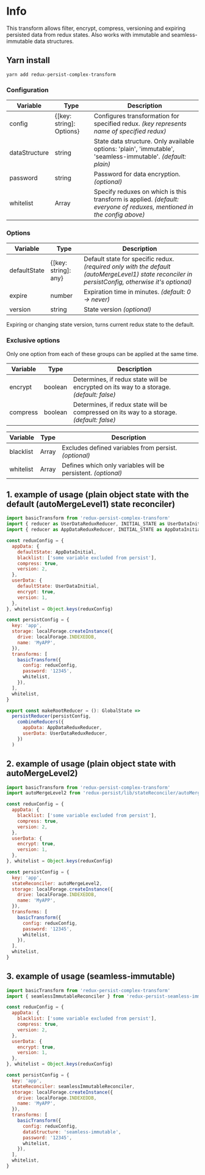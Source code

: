 # Info
This transform allows filter, encrypt, compress, versioning and expiring persisted data from redux states. Also works with immutable and seamless-immutable data structures.

## Yarn install
```git
yarn add redux-persist-complex-transform
```

### Configuration
Variable       |   Type    |   Description     
---------------|-----------|-------------------   
config         |   {[key: string]: Options}   | Configures transformation for specified redux. *(key represents name of specified redux)*
dataStructure  |   string          | State data structure. Only available options: 'plain', 'immutable', 'seamless-immutable'. *(default: plain)*
password       |   string          | Password for data encryption. *(optional)*
whitelist      |   Array<string>   | Specify reduxes on which is this transform is applied. *(default: everyone of reduxes, mentioned in the config above)*

### Options
Variable       |   Type    |   Description     
---------------|-----------|-------------------  
defaultState | {[key: string]: any} | Default state for specific redux. *(required only with the default (autoMergeLevel1) state reconciler in persistConfig, otherwise it's optional)*
expire | number | Expiration time in minutes. *(default: 0 -> never)*
version | string | State version *(optional)*

Expiring or changing state version, turns current redux state to the default.

### Exclusive options
Only one option from each of these groups can be applied at the same time.

Variable       |   Type    |   Description     
---------------|-----------|-------------------  
encrypt        |  boolean  | Determines, if redux state will be encrypted on its way to a storage. *(default: false)*
compress       |  boolean  | Determines, if redux state will be compressed on its way to a storage. *(default: false)*

Variable       |   Type    |   Description     
---------------|-----------|-------------------  
blacklist      | Array<string> | Excludes defined variables from persist. *(optional)*
whitelist      | Array<string> | Defines which only variables will be persistent. *(optional)*

## 1. example of usage (plain object state with the default (autoMergeLevel1) state reconciler)
```javascript
import basicTransform from 'redux-persist-complex-transform'
import { reducer as UserDataReduxReducer, INITIAL_STATE as UserDataInitial } from '../Redux/UserDataRedux'
import { reducer as AppDataReduxReducer, INITIAL_STATE as AppDataInitial } from '../Redux/AppDataRedux'

const reduxConfig = {
  appData: {
    defaultState: AppDataInitial,
    blacklist: ['some variable excluded from persist'],
    compress: true,
    version: 2,
  },
  userData: {
    defaultState: UserDataInitial,
    encrypt: true,
    version: 1,
  },
}, whitelist = Object.keys(reduxConfig)

const persistConfig = {
  key: 'app',
  storage: localForage.createInstance({
    drive: localForage.INDEXEDDB,
    name: 'MyAPP',
  }),
  transforms: [
    basicTransform({
      config: reduxConfig,
      password: '12345',
      whitelist,
    }),
  ],
  whitelist,
}

export const makeRootReducer = (): GlobalState =>
  persistReducer(persistConfig,
    combineReducers({
      appData: AppDataReduxReducer,
      userData: UserDataReduxReducer,
    })
  )
```

## 2. example of usage (plain object state with autoMergeLevel2)
```javascript
import basicTransform from 'redux-persist-complex-transform'
import autoMergeLevel2 from 'redux-persist/lib/stateReconciler/autoMergeLevel2'

const reduxConfig = {
  appData: {
    blacklist: ['some variable excluded from persist'],
    compress: true,
    version: 2,
  },
  userData: {
    encrypt: true,
    version: 1,
  },
}, whitelist = Object.keys(reduxConfig)

const persistConfig = {
  key: 'app',
  stateReconciler: autoMergeLevel2,
  storage: localForage.createInstance({
    drive: localForage.INDEXEDDB,
    name: 'MyAPP',
  }),
  transforms: [
    basicTransform({
      config: reduxConfig,
      password: '12345',
      whitelist,
    }),
  ],
  whitelist,
}
```

## 3. example of usage (seamless-immutable)
```javascript
import basicTransform from 'redux-persist-complex-transform'
import { seamlessImmutableReconciler } from 'redux-persist-seamless-immutable'

const reduxConfig = {
  appData: {
    blacklist: ['some variable excluded from persist'],
    compress: true,
    version: 2,
  },
  userData: {
    encrypt: true,
    version: 1,
  },
}, whitelist = Object.keys(reduxConfig)

const persistConfig = {
  key: 'app',
  stateReconciler: seamlessImmutableReconciler,
  storage: localForage.createInstance({
    drive: localForage.INDEXEDDB,
    name: 'MyAPP',
  }),
  transforms: [
    basicTransform({
      config: reduxConfig,
      dataStructure: 'seamless-immutable',
      password: '12345',
      whitelist,
    }),
  ],
  whitelist,
}
```
